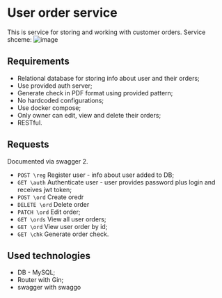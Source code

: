 
# User order service
This is service for storing and working with customer orders. 
Service shceme:
![image](https://github.com/AnisaForWork/user_orders/assets/138590484/63f4a983-a967-4a86-9c65-d273a949a7c1)

## Requirements

- Relational database for storing info about user and their orders;
- Use provided auth server;
- Generate check in PDF format using provided pattern;
- No hardcoded configurations;
- Use docker compose;
- Only owner can edit, view and delete their orders;
- RESTful.

## Requests
Documented via swagger 2.
- `POST \reg` Register user - info about user added to DB;
- `GET \auth` Authenticate user - user provides password plus login and receives jwt token;
- `POST \ord` Create oredr 
- `DELETE \ord` Delete order 
- `PATCH \ord` Edit order;
- `GET \ords` View all user orders;
- `GET \ord` View user order by id;
- `GET \chk` Generate order check.

## Used technologies
- DB - MySQL;
- Router with Gin;
- swagger with swaggo
    
